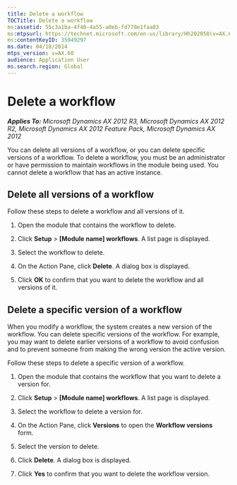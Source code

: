 ```yaml
---
title: Delete a workflow
TOCTitle: Delete a workflow
ms:assetid: 55c3a1ba-4f40-4a55-a0eb-fd770e1faa03
ms:mtpsurl: https://technet.microsoft.com/en-us/library/Hh202058(v=AX.60)
ms:contentKeyID: 35949297
ms.date: 04/18/2014
mtps_version: v=AX.60
audience: Application User
ms.search.region: Global
---
```


# Delete a workflow 


_**Applies To:** Microsoft Dynamics AX 2012 R3, Microsoft Dynamics AX 2012 R2, Microsoft Dynamics AX 2012 Feature Pack, Microsoft Dynamics AX 2012_

You can delete all versions of a workflow, or you can delete specific versions of a workflow. To delete a workflow, you must be an administrator or have permission to maintain workflows in the module being used. You cannot delete a workflow that has an active instance.

## Delete all versions of a workflow

Follow these steps to delete a workflow and all versions of it.

1.  Open the module that contains the workflow to delete.

2.  Click **Setup** \> **\[Module name\] workflows**. A list page is displayed.

3.  Select the workflow to delete.

4.  On the Action Pane, click **Delete**. A dialog box is displayed.

5.  Click **OK** to confirm that you want to delete the workflow and all versions of it.

## Delete a specific version of a workflow

When you modify a workflow, the system creates a new version of the workflow. You can delete specific versions of the workflow. For example, you may want to delete earlier versions of a workflow to avoid confusion and to prevent someone from making the wrong version the active version.

Follow these steps to delete a specific version of a workflow.

1.  Open the module that contains the workflow that you want to delete a version for.

2.  Click **Setup** \> **\[Module name\] workflows**. A list page is displayed.

3.  Select the workflow to delete a version for.

4.  On the Action Pane, click **Versions** to open the **Workflow versions** form.

5.  Select the version to delete.

6.  Click **Delete**. A dialog box is displayed.

7.  Click **Yes** to confirm that you want to delete the workflow version.

  


